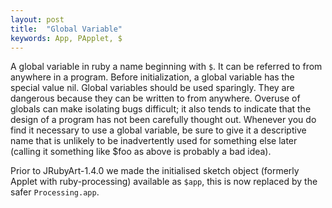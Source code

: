 ```yaml
---
layout: post
title:  "Global Variable"
keywords: App, PApplet, $
---
```

A global variable in ruby a name beginning with `$`. It can be referred to from anywhere in a program. Before initialization, a global variable has the special value nil. Global variables should be used sparingly. They are dangerous because they can be written to from anywhere. Overuse of globals can make isolating bugs difficult; it also tends to indicate that the design of a program has not been carefully thought out. Whenever you do find it necessary to use a global variable, be sure to give it a descriptive name that is unlikely to be inadvertently used for something else later (calling it something like $foo as above is probably a bad idea).

Prior to JRubyArt-1.4.0 we made the initialised sketch object (formerly Applet with ruby-processing) available as `$app`, this is now replaced by the safer `Processing.app`.
